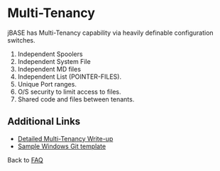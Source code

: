 # Multi-Tenancy

<PageHeader />

jBASE has Multi-Tenancy capability via heavily definable configuration switches.

1. Independent Spoolers
2. Independent System File
3. Independent MD files
4. Independent List (POINTER-FILES).
5. Unique Port ranges.
6. O/S security to limit access to files.
7. Shared code and files between tenants.

## Additional Links

- [Detailed Multi-Tenancy Write-up](./jBASE_and_MultiTenancy.md)
- [Sample Windows Git template](https://github.com/zumasys/jbase_multitenancy_windows)

Back to [FAQ](./../README.md)

<PageFooter />
